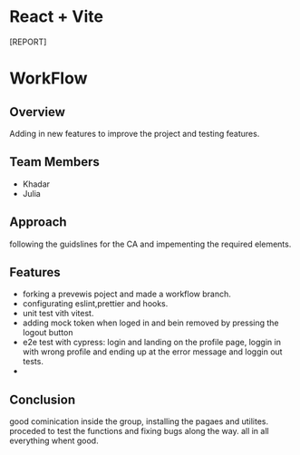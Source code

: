 
# React + Vite

[REPORT]

# WorkFlow

## Overview

Adding in new features to improve the project and testing features.

## Team Members

- Khadar
- Julia

## Approach

following the guidslines for the CA and impementing the required elements.

## Features

- forking a prevewis poject and made a workflow branch.
- configurating eslint,prettier and hooks.
- unit test vith vitest.
- adding mock token when loged in and bein removed by pressing the logout button
- e2e test with cypress: login and landing on the profile page, loggin in with wrong profile and ending up at the error message and loggin out tests.
-

## Conclusion

good cominication inside the group, installing the pagaes and utilites. proceded to test the functions and fixing bugs along the way.
all in all everything whent good.
